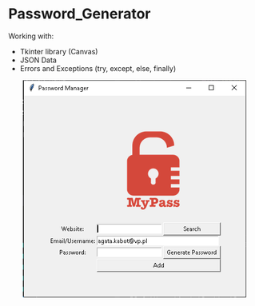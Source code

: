 # Password_Generator

Working with:
- Tkinter library (Canvas)
- JSON Data
- Errors and Exceptions (try, except, else, finally)

<p align="center">
<img src="/photo/password_gen..png"  >
</p>
